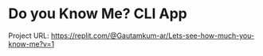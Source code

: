 # Do you Know Me? CLI App

Project URL: https://replit.com/@Gautamkum-ar/Lets-see-how-much-you-know-me?v=1
